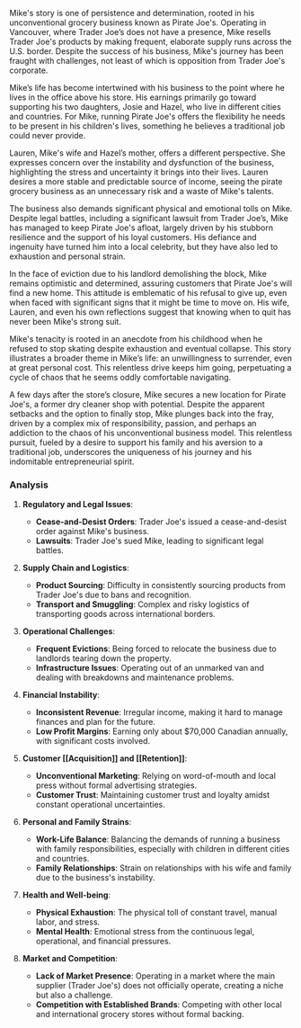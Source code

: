 Mike's story is one of persistence and determination, rooted in his unconventional grocery business known as Pirate Joe's. Operating in Vancouver, where Trader Joe’s does not have a presence, Mike resells Trader Joe's products by making frequent, elaborate supply runs across the U.S. border. Despite the success of his business, Mike's journey has been fraught with challenges, not least of which is opposition from Trader Joe's corporate.

Mike’s life has become intertwined with his business to the point where he lives in the office above his store. His earnings primarily go toward supporting his two daughters, Josie and Hazel, who live in different cities and countries. For Mike, running Pirate Joe's offers the flexibility he needs to be present in his children's lives, something he believes a traditional job could never provide.

Lauren, Mike's wife and Hazel’s mother, offers a different perspective. She expresses concern over the instability and dysfunction of the business, highlighting the stress and uncertainty it brings into their lives. Lauren desires a more stable and predictable source of income, seeing the pirate grocery business as an unnecessary risk and a waste of Mike's talents.

The business also demands significant physical and emotional tolls on Mike. Despite legal battles, including a significant lawsuit from Trader Joe’s, Mike has managed to keep Pirate Joe's afloat, largely driven by his stubborn resilience and the support of his loyal customers. His defiance and ingenuity have turned him into a local celebrity, but they have also led to exhaustion and personal strain.

In the face of eviction due to his landlord demolishing the block, Mike remains optimistic and determined, assuring customers that Pirate Joe's will find a new home. This attitude is emblematic of his refusal to give up, even when faced with significant signs that it might be time to move on. His wife, Lauren, and even his own reflections suggest that knowing when to quit has never been Mike's strong suit.

Mike's tenacity is rooted in an anecdote from his childhood when he refused to stop skating despite exhaustion and eventual collapse. This story illustrates a broader theme in Mike’s life: an unwillingness to surrender, even at great personal cost. This relentless drive keeps him going, perpetuating a cycle of chaos that he seems oddly comfortable navigating.

A few days after the store’s closure, Mike secures a new location for Pirate Joe's, a former dry cleaner shop with potential. Despite the apparent setbacks and the option to finally stop, Mike plunges back into the fray, driven by a complex mix of responsibility, passion, and perhaps an addiction to the chaos of his unconventional business model. This relentless pursuit, fueled by a desire to support his family and his aversion to a traditional job, underscores the uniqueness of his journey and his indomitable entrepreneurial spirit.

### Analysis

1. **Regulatory and Legal Issues**:
   - **Cease-and-Desist Orders**: Trader Joe's issued a cease-and-desist order against Mike's business.
   - **Lawsuits**: Trader Joe's sued Mike, leading to significant legal battles.

2. **Supply Chain and Logistics**:
   - **Product Sourcing**: Difficulty in consistently sourcing products from Trader Joe's due to bans and recognition.
   - **Transport and Smuggling**: Complex and risky logistics of transporting goods across international borders.

3. **Operational Challenges**:
   - **Frequent Evictions**: Being forced to relocate the business due to landlords tearing down the property.
   - **Infrastructure Issues**: Operating out of an unmarked van and dealing with breakdowns and maintenance problems.

4. **Financial Instability**:
   - **Inconsistent Revenue**: Irregular income, making it hard to manage finances and plan for the future.
   - **Low Profit Margins**: Earning only about $70,000 Canadian annually, with significant costs involved.

5. **Customer [[Acquisition]] and [[Retention]]**:
   - **Unconventional Marketing**: Relying on word-of-mouth and local press without formal advertising strategies.
   - **Customer Trust**: Maintaining customer trust and loyalty amidst constant operational uncertainties.

6. **Personal and Family Strains**:
   - **Work-Life Balance**: Balancing the demands of running a business with family responsibilities, especially with children in different cities and countries.
   - **Family Relationships**: Strain on relationships with his wife and family due to the business's instability.

7. **Health and Well-being**:
   - **Physical Exhaustion**: The physical toll of constant travel, manual labor, and stress.
   - **Mental Health**: Emotional stress from the continuous legal, operational, and financial pressures.

8. **Market and Competition**:
   - **Lack of Market Presence**: Operating in a market where the main supplier (Trader Joe's) does not officially operate, creating a niche but also a challenge.
   - **Competition with Established Brands**: Competing with other local and international grocery stores without formal backing.